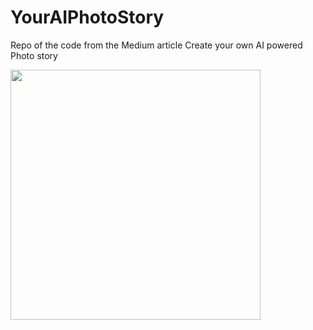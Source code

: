 # YourAIPhotoStory
Repo of the code from the Medium article Create your own AI powered Photo story

<img src="https://github.com/fabiomatricardi/YourAIPhotoStory/raw/master/header.png" height=400>
